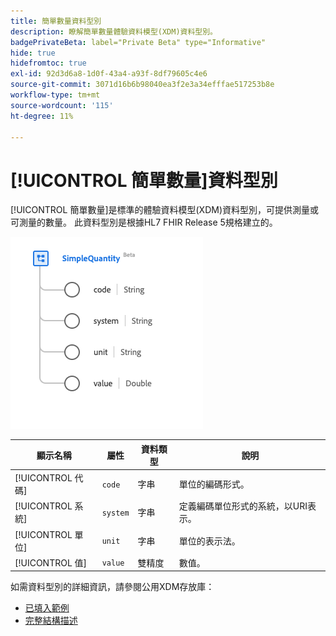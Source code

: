 ```yaml
---
title: 簡單數量資料型別
description: 瞭解簡單數量體驗資料模型(XDM)資料型別。
badgePrivateBeta: label="Private Beta" type="Informative"
hide: true
hidefromtoc: true
exl-id: 92d3d6a8-1d0f-43a4-a93f-8df79605c4e6
source-git-commit: 3071d16b6b98040ea3f2e3a34efffae517253b8e
workflow-type: tm+mt
source-wordcount: '115'
ht-degree: 11%

---
```


# [!UICONTROL 簡單數量]資料型別

[!UICONTROL 簡單數量]是標準的體驗資料模型(XDM)資料型別，可提供測量或可測量的數量。 此資料型別是根據HL7 FHIR Release 5規格建立的。

![簡單數量資料型別結構](../../../images/healthcare/data-types/simple-quantity.png)

| 顯示名稱 | 屬性 | 資料類型 | 說明 |
| --- | --- | --- | --- |
| [!UICONTROL 代碼] | `code` | 字串 | 單位的編碼形式。 |
| [!UICONTROL 系統] | `system` | 字串 | 定義編碼單位形式的系統，以URI表示。 |
| [!UICONTROL 單位] | `unit` | 字串 | 單位的表示法。 |
| [!UICONTROL 值] | `value` | 雙精度 | 數值。 |

如需資料型別的詳細資訊，請參閱公用XDM存放庫：

* [已填入範例](https://github.com/adobe/xdm/blob/master/extensions/industry/healthcare/fhir/datatypes/simplequantity.example.1.json)
* [完整結構描述](https://github.com/adobe/xdm/blob/master/extensions/industry/healthcare/fhir/datatypes/simplequantity.schema.json)
